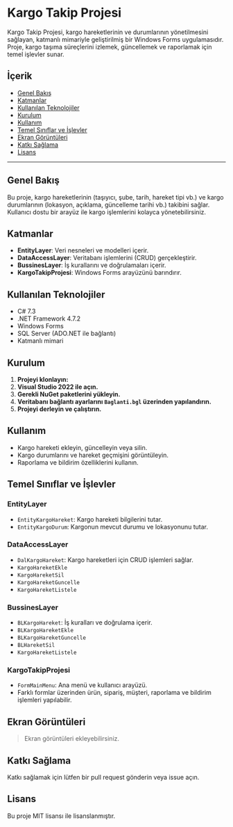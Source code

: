 # Kargo Takip Projesi

Kargo Takip Projesi, kargo hareketlerinin ve durumlarının yönetilmesini sağlayan, katmanlı mimariyle geliştirilmiş bir Windows Forms uygulamasıdır. Proje, kargo taşıma süreçlerini izlemek, güncellemek ve raporlamak için temel işlevler sunar.

## İçerik

- [Genel Bakış](#genel-bakış)
- [Katmanlar](#katmanlar)
- [Kullanılan Teknolojiler](#kullanılan-teknolojiler)
- [Kurulum](#kurulum)
- [Kullanım](#kullanım)
- [Temel Sınıflar ve İşlevler](#temel-sınıflar-ve-işlevler)
- [Ekran Görüntüleri](#ekran-görüntüleri)
- [Katkı Sağlama](#katkı-sağlama)
- [Lisans](#lisans)

---

## Genel Bakış

Bu proje, kargo hareketlerinin (taşıyıcı, şube, tarih, hareket tipi vb.) ve kargo durumlarının (lokasyon, açıklama, güncelleme tarihi vb.) takibini sağlar. Kullanıcı dostu bir arayüz ile kargo işlemlerini kolayca yönetebilirsiniz.

## Katmanlar

- **EntityLayer**: Veri nesneleri ve modelleri içerir.
- **DataAccessLayer**: Veritabanı işlemlerini (CRUD) gerçekleştirir.
- **BussinesLayer**: İş kurallarını ve doğrulamaları içerir.
- **KargoTakipProjesi**: Windows Forms arayüzünü barındırır.

## Kullanılan Teknolojiler

- C# 7.3
- .NET Framework 4.7.2
- Windows Forms
- SQL Server (ADO.NET ile bağlantı)
- Katmanlı mimari

## Kurulum

1. **Projeyi klonlayın:**
2. **Visual Studio 2022 ile açın.**
3. **Gerekli NuGet paketlerini yükleyin.**
4. **Veritabanı bağlantı ayarlarını `Baglanti.bgl` üzerinden yapılandırın.**
5. **Projeyi derleyin ve çalıştırın.**

## Kullanım

- Kargo hareketi ekleyin, güncelleyin veya silin.
- Kargo durumlarını ve hareket geçmişini görüntüleyin.
- Raporlama ve bildirim özelliklerini kullanın.

## Temel Sınıflar ve İşlevler

### EntityLayer

- `EntityKargoHareket`: Kargo hareketi bilgilerini tutar.
- `EntityKargoDurum`: Kargonun mevcut durumu ve lokasyonunu tutar.

### DataAccessLayer

- `DalKargoHareket`: Kargo hareketleri için CRUD işlemleri sağlar.
- `KargoHareketEkle`
- `KargoHareketSil`
- `KargoHareketGuncelle`
- `KargoHareketListele`

### BussinesLayer

- `BLKargoHareket`: İş kuralları ve doğrulama içerir.
- `BLKargoHareketEkle`
- `BLKargoHareketGuncelle`
- `BLHareketSil`
- `KargoHareketListele`

### KargoTakipProjesi

- `FormMainMenu`: Ana menü ve kullanıcı arayüzü.
- Farklı formlar üzerinden ürün, sipariş, müşteri, raporlama ve bildirim işlemleri yapılabilir.

## Ekran Görüntüleri

> Ekran görüntüleri ekleyebilirsiniz.

## Katkı Sağlama

Katkı sağlamak için lütfen bir pull request gönderin veya issue açın.

## Lisans

Bu proje MIT lisansı ile lisanslanmıştır.
